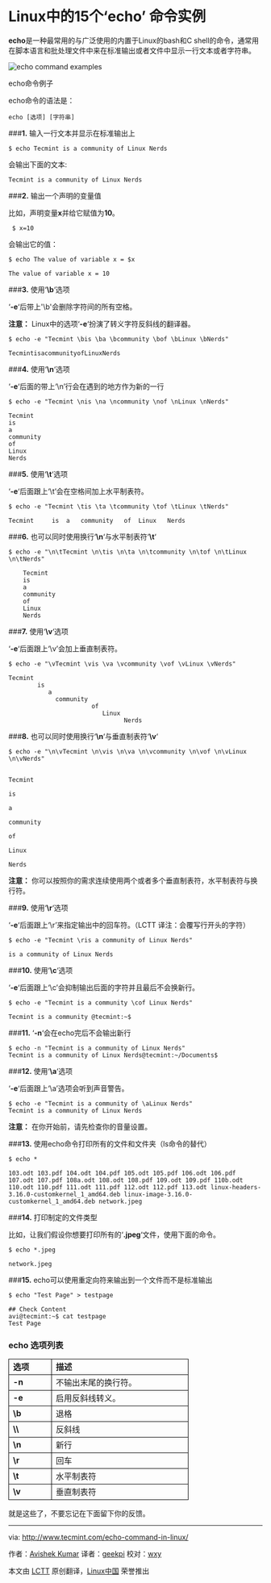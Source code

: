 Linux中的15个‘echo’ 命令实例
================================================================================
**echo**是一种最常用的与广泛使用的内置于Linux的bash和C shell的命令，通常用在脚本语言和批处理文件中来在标准输出或者文件中显示一行文本或者字符串。

![echo command examples](http://www.tecmint.com/wp-content/uploads/2014/08/echo-command.png)

echo命令例子

echo命令的语法是：

    echo [选项] [字符串]

###**1.** 输入一行文本并显示在标准输出上

    $ echo Tecmint is a community of Linux Nerds 

会输出下面的文本:

    Tecmint is a community of Linux Nerds 

###**2.** 输出一个声明的变量值

比如，声明变量**x**并给它赋值为**10**。

     $ x=10

会输出它的值：

    $ echo The value of variable x = $x 

    The value of variable x = 10 


###**3.** 使用‘**\b**‘选项

‘**-e**‘后带上'\b'会删除字符间的所有空格。

**注意：** Linux中的选项‘**-e**‘扮演了转义字符反斜线的翻译器。

    $ echo -e "Tecmint \bis \ba \bcommunity \bof \bLinux \bNerds" 

    TecmintisacommunityofLinuxNerds 

###**4.** 使用‘**\n**‘选项

‘**-e**‘后面的带上‘\n’行会在遇到的地方作为新的一行

    $ echo -e "Tecmint \nis \na \ncommunity \nof \nLinux \nNerds" 

    Tecmint 
    is 
    a 
    community 
    of 
    Linux 
    Nerds 

###**5.** 使用‘**\t**‘选项

‘**-e**‘后面跟上‘\t’会在空格间加上水平制表符。

    $ echo -e "Tecmint \tis \ta \tcommunity \tof \tLinux \tNerds" 

    Tecmint 	is 	a 	community 	of 	Linux 	Nerds 

###**6.** 也可以同时使用换行‘**\n**‘与水平制表符‘**\t**‘

    $ echo -e "\n\tTecmint \n\tis \n\ta \n\tcommunity \n\tof \n\tLinux \n\tNerds" 
    
    	Tecmint 
    	is 
    	a 
    	community 
    	of 
    	Linux 
    	Nerds 

###**7.** 使用‘**\v**‘选项

‘**-e**‘后面跟上‘\v’会加上垂直制表符。

    $ echo -e "\vTecmint \vis \va \vcommunity \vof \vLinux \vNerds" 
    
    Tecmint 
            is 
               a 
                 community 
                           of 
                              Linux 
                                    Nerds 

###**8.** 也可以同时使用换行‘**\n**‘与垂直制表符‘**\v**‘

    $ echo -e "\n\vTecmint \n\vis \n\va \n\vcommunity \n\vof \n\vLinux \n\vNerds" 
    
    
    Tecmint 
    
    is 
    
    a 
    
    community 
    
    of 
    
    Linux 
    
    Nerds 

**注意：** 你可以按照你的需求连续使用两个或者多个垂直制表符，水平制表符与换行符。

###**9.** 使用‘**\r**‘选项

‘**-e**‘后面跟上‘\r’来指定输出中的回车符。（LCTT 译注：会覆写行开头的字符）

    $ echo -e "Tecmint \ris a community of Linux Nerds" 

    is a community of Linux Nerds 

###**10.** 使用‘**\c**‘选项

‘**-e**‘后面跟上‘\c’会抑制输出后面的字符并且最后不会换新行。

    $ echo -e "Tecmint is a community \cof Linux Nerds" 

    Tecmint is a community @tecmint:~$ 

###**11.** ‘**-n**‘会在echo完后不会输出新行

    $ echo -n "Tecmint is a community of Linux Nerds" 
    Tecmint is a community of Linux Nerds@tecmint:~/Documents$ 

###**12.** 使用‘**\a**‘选项

‘**-e**‘后面跟上‘\a’选项会听到声音警告。

    $ echo -e "Tecmint is a community of \aLinux Nerds" 
    Tecmint is a community of Linux Nerds

**注意：** 在你开始前，请先检查你的音量设置。

###**13.** 使用echo命令打印所有的文件和文件夹（ls命令的替代）

    $ echo * 

    103.odt 103.pdf 104.odt 104.pdf 105.odt 105.pdf 106.odt 106.pdf 107.odt 107.pdf 108a.odt 108.odt 108.pdf 109.odt 109.pdf 110b.odt 110.odt 110.pdf 111.odt 111.pdf 112.odt 112.pdf 113.odt linux-headers-3.16.0-customkernel_1_amd64.deb linux-image-3.16.0-customkernel_1_amd64.deb network.jpeg 

###**14.** 打印制定的文件类型

比如，让我们假设你想要打印所有的‘**.jpeg**‘文件，使用下面的命令。

    $ echo *.jpeg 

    network.jpeg 

###**15.** echo可以使用重定向符来输出到一个文件而不是标准输出

    $ echo "Test Page" > testpage 

    ## Check Content
    avi@tecmint:~$ cat testpage 
    Test Page 

### echo 选项列表 ###

<table border="0" cellspacing="0">
<colgroup width="85"></colgroup>
<colgroup width="271"></colgroup>
<tbody>
<tr>
<td style="border: 1px solid #000000;" align="LEFT" height="16"><b> 选项</b></td>
<td style="border: 1px solid #000000;" align="LEFT"><b> 描述</b></td>
</tr>
<tr>
<td style="border: 1px solid #000000;" align="LEFT" height="16"><b> -n</b></td>
<td style="border: 1px solid #000000;" align="LEFT"> 不输出末尾的换行符。</td>
</tr>
<tr>
<td style="border: 1px solid #000000;" align="LEFT" height="16"><b> -e</b></td>
<td style="border: 1px solid #000000;" align="LEFT"> 启用反斜线转义。</td>
</tr>
<tr>
<td style="border: 1px solid #000000;" align="LEFT" height="16"><b> \b</b></td>
<td style="border: 1px solid #000000;" align="LEFT"> 退格</td>
</tr>
<tr>
<td style="border: 1px solid #000000;" align="LEFT" height="16"><b> \\</b></td>
<td style="border: 1px solid #000000;" align="LEFT"> 反斜线</td>
</tr>
<tr>
<td style="border: 1px solid #000000;" align="LEFT" height="16"><b> \n</b></td>
<td style="border: 1px solid #000000;" align="LEFT"> 新行</td>
</tr>
<tr>
<td style="border: 1px solid #000000;" align="LEFT" height="16"><b> \r</b></td>
<td style="border: 1px solid #000000;" align="LEFT"> 回车</td>
</tr>
<tr>
<td style="border: 1px solid #000000;" align="LEFT" height="16"><b> \t</b></td>
<td style="border: 1px solid #000000;" align="LEFT"> 水平制表符</td>
</tr>
<tr>
<td style="border: 1px solid #000000;" align="LEFT" height="16"><b> \v</b></td>
<td style="border: 1px solid #000000;" align="LEFT"> 垂直制表符</td>
</tr>
</tbody>
</table>

就是这些了，不要忘记在下面留下你的反馈。

--------------------------------------------------------------------------------

via: http://www.tecmint.com/echo-command-in-linux/

作者：[Avishek Kumar][a]
译者：[geekpi](https://github.com/geekpi)
校对：[wxy](https://github.com/wxy)

本文由 [LCTT](https://github.com/LCTT/TranslateProject) 原创翻译，[Linux中国](http://linux.cn/) 荣誉推出

[a]:http://www.tecmint.com/author/avishek/